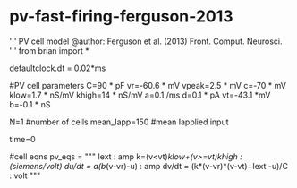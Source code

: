 # pv-fast-firing-ferguson-2013
'''
PV cell model
@author: Ferguson et al. (2013) Front. Comput. Neurosci.
'''
from brian import *

defaultclock.dt = 0.02*ms

#PV cell parameters
C=90 * pF
vr=-60.6 * mV
vpeak=2.5 * mV
c=-70 * mV
klow=1.7 * nS/mV
khigh=14  * nS/mV
a=0.1 /ms
d=0.1 * pA
vt=-43.1 *mV
b=-0.1 * nS

N=1   #number of cells
mean_Iapp=150 #mean Iapplied input

time=0

#cell eqns
pv_eqs = """
Iext  : amp
k=(v<vt)*klow+(v>=vt)*khigh : (siemens/volt)
du/dt = a*(b*(v-vr)-u)            : amp
dv/dt = (k*(v-vr)*(v-vt)+Iext -u)/C : volt
"""

